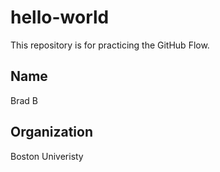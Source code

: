 # hello-world
This repository is for practicing the GitHub Flow.

## Name
Brad B

## Organization
Boston Univeristy
